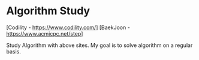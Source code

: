 # Algorithm Study
[Codility - https://www.codility.com/]
[BaekJoon - https://www.acmicpc.net/step]

Study Algorithm with above sites. 
My goal is to solve algorithm on a regular basis.
